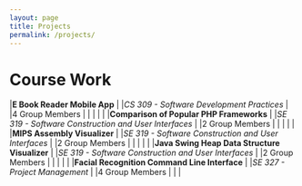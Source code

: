 ```yaml
---
layout: page
title: Projects
permalink: /projects/
---
```


# Course Work


|**E Book Reader Mobile App**                                   |
|*CS 309 - Software Development Practices*                     |
|4 Group Members                                               |
|                                                              |
|                                                              |
|**Comparison of Popular PHP Frameworks**                      |
|*SE 319 - Software Construction and User Interfaces*          |
|2 Group Members                                               |
|                                                              |
|                                                              |
|**MIPS Assembly Visualizer**                                  |
|*SE 319 - Software Construction and User Interfaces*          |
|2 Group Members                                               |
|                                                              |
|                                                              |
|**Java Swing Heap Data Structure Visualizer**                 |
|*SE 319 - Software Construction and User Interfaces*          |
|2 Group Members                                               |
|                                                              |
|                                                              |
|**Facial Recognition Command Line Interface**                 |
|*SE 327 - Project Management*                                 |
|4 Group Members                                               |
|                                                              |
